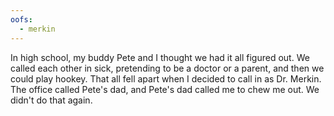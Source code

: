 ```yaml
---
oofs:
  - merkin
---
```

In high school, my buddy Pete and I thought we had it all figured out. We called each other in sick, pretending to be a doctor or a parent, and then we could play hookey. That all fell apart when I decided to call in as Dr. Merkin. The office called Pete's dad, and Pete's dad called me to chew me out. We didn't do that again.